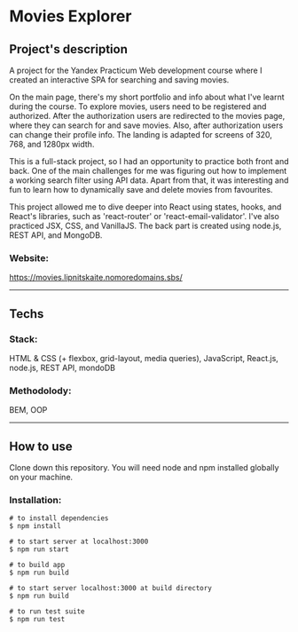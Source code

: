 
# Movies Explorer

## Project's description  

A project for the Yandex Practicum Web development course where I created an interactive SPA for searching and saving movies.<br>

On the main page, there's my short portfolio and info about what I've learnt during the course. To explore movies, users need to be registered and authorized. After the authorization users are redirected to the movies page, where they can search for and save movies. Also, after authorization users can change their profile info. The landing is adapted for screens of 320, 768, and 1280px width.<br>

This is a full-stack project, so I had an opportunity to practice both front and back. One of the main challenges for me was figuring out how to implement a working search filter using API data. Apart from that, it was interesting and fun to learn how to dynamically save and delete movies from favourites.<br>

This project allowed me to dive deeper into React using states, hooks, and React's libraries, such as 'react-router' or 'react-email-validator'. I've also practiced JSX, CSS, and VanillaJS. The back part is created using node.js, REST API, and MongoDB.<br>

### Website: 

https://movies.lipnitskaite.nomoredomains.sbs/<br>

___


## Techs  

### Stack:

HTML & CSS (+ flexbox, grid-layout, media queries), JavaScript, React.js, node.js, REST API, mondoDB<br>

### Methodolody:

BEM, OOP<br>

___

## How to use

Clone down this repository. You will need node and npm installed globally on your machine.<br>

### Installation:  

```
# to install dependencies
$ npm install

# to start server at localhost:3000
$ npm run start

# to build app
$ npm run build

# to start server localhost:3000 at build directory
$ npm run build

# to run test suite
$ npm run test
```